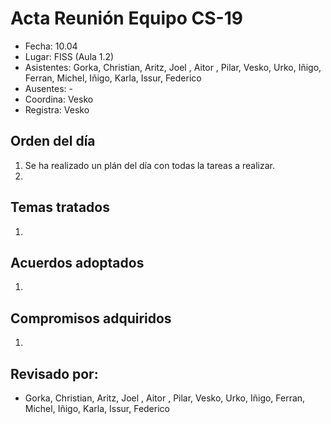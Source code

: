 # Acta Reunión Equipo CS-19

- Fecha: 10.04
- Lugar: FISS (Aula 1.2)
- Asistentes: Gorka, Christian, Aritz, Joel , Aitor , Pilar, Vesko, Urko, Iñigo, Ferran, Michel, Iñigo, Karla, Issur, Federico
- Ausentes: -
- Coordina: Vesko
- Registra: Vesko

## Orden del día
1. Se ha realizado un plán del día con todas la tareas a realizar.
2.

## Temas tratados
1. 

## Acuerdos adoptados
1. 
  
## Compromisos adquiridos
1. 

## Revisado por:
- Gorka, Christian, Aritz, Joel , Aitor , Pilar, Vesko, Urko, Iñigo, Ferran, Michel, Iñigo, Karla, Issur, Federico


